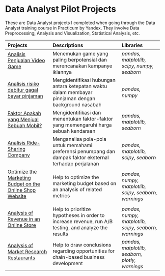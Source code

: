 # Data Analyst Pilot Projects
These are Data Analyst projects I completed when going through the Data Analyst training course in Practicum by Yandex. They involve Data Preprocessing, Analysis and Visualization, Statistical Analysis, etc.

Projects | Descriptions | Libraries
:-------- | :------------ | :-------- |
<a href="https://github.com/dnsepti/data-analyst-projects/tree/Project-Int-1" title="Analisis Penjualan Video Game"> Analisis Penjualan Video Game</a></p> | Menemukan game yang paling berpotensial dan merencanakan kampanye iklannya | *pandas, matplotlib, scipy, numpy, seaborn*
<a href="https://github.com/dnsepti/data-analyst-projects/tree/Project-Spr-2" title="Analisis risiko debitur gagal bayar pinjaman"> Analisis risiko debitur gagal bayar pinjaman</a></p> | Mengidentifikasi hubungan antara ketepatan waktu dalam membayar pinnjaman dengan background nasabah | *pandas, numpy*
<a href="https://github.com/dnsepti/data-analyst-projects/tree/Project-Spr-3" title="Faktor Apakah yang Menjual Sebuah Mobil?"> Faktor Apakah yang Menjual Sebuah Mobil?</a></p> | Mengidentifikasi dan menentukan faktor-faktor yang memengaruhi harga sebuah kendaraan | *pandas, matplotlib, seaborn*
<a href="https://github.com/dnsepti/data-analyst-projects/tree/Project-Spr-6" title="Analisis Ride-Sharing Company"> Analisis Ride-Sharing Company</a></p> | Menganalisa pola-pola untuk memahami preferensi penumpang dan dampak faktor eksternal terhadap perjalanan | *pandas, matplotlib, scipy, seaborn*
<a href="https://github.com/dnsepti/data-analyst-projects/tree/Project-Spr-7" title="Optimize the Marketing Budget on the Online Shop Website"> Optimize the Marketing Budget on the Online Shop Website</a></p> | Help to optimize the marketing budget based on an analysis of related metrics | *pandas, numpy, matplotlib, scipy, seaborn, warnings*
<a href="https://github.com/dnsepti/data-analyst-projects/tree/Project-Spr-8" title="Analysis of Revenue in an Online Store"> Analysis of Revenue in an Online Store</a></p> | Help to prioritize hypotheses in order to increase revenue, run A/B testing, and analyze the results | *pandas, numpy, matplotlib, scipy, seaborn, warnings*
<a href="https://github.com/dnsepti/data-analyst-projects/tree/Project-Spr-9" title="Analysis of Market Research Restaurants"> Analysis of Market Research Restaurants</a></p> | Help to draw conclusions regarding opportunities for chain-based business development | *pandas, matplotlib, seaborn, plotly, warnings*
